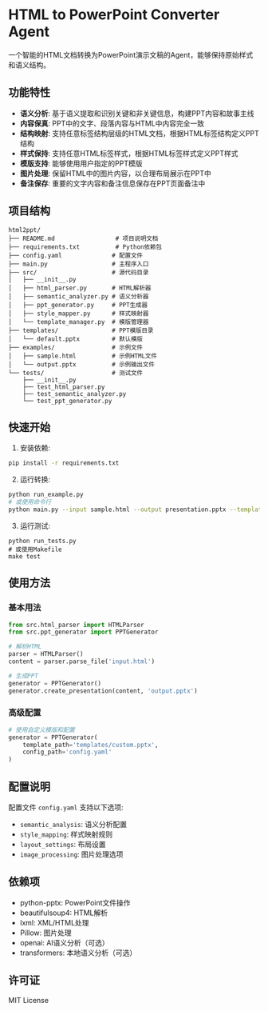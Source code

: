 # HTML to PowerPoint Converter Agent

一个智能的HTML文档转换为PowerPoint演示文稿的Agent，能够保持原始样式和语义结构。

## 功能特性

- **语义分析**: 基于语义提取和识别关键和非关键信息，构建PPT内容和故事主线
- **内容保真**: PPT中的文字、段落内容与HTML中内容完全一致
- **结构映射**: 支持任意标签结构层级的HTML文档，根据HTML标签结构定义PPT结构
- **样式保持**: 支持任意HTML标签样式，根据HTML标签样式定义PPT样式
- **模版支持**: 能够使用用户指定的PPT模版
- **图片处理**: 保留HTML中的图片内容，以合理布局展示在PPT中
- **备注保存**: 重要的文字内容和备注信息保存在PPT页面备注中

## 项目结构

```
html2ppt/
├── README.md                 # 项目说明文档
├── requirements.txt          # Python依赖包
├── config.yaml              # 配置文件
├── main.py                  # 主程序入口
├── src/                     # 源代码目录
│   ├── __init__.py
│   ├── html_parser.py       # HTML解析器
│   ├── semantic_analyzer.py # 语义分析器
│   ├── ppt_generator.py     # PPT生成器
│   ├── style_mapper.py      # 样式映射器
│   └── template_manager.py  # 模版管理器
├── templates/               # PPT模版目录
│   └── default.pptx         # 默认模版
├── examples/                # 示例文件
│   ├── sample.html          # 示例HTML文件
│   └── output.pptx          # 示例输出文件
└── tests/                   # 测试文件
    ├── __init__.py
    ├── test_html_parser.py
    ├── test_semantic_analyzer.py
    └── test_ppt_generator.py
```

## 快速开始

1. 安装依赖:
```bash
pip install -r requirements.txt
```

2. 运行转换:
```bash
python run_example.py
# 或使用命令行
python main.py --input sample.html --output presentation.pptx --template templates/default.pptx
```

3. 运行测试:
```
python run_tests.py
# 或使用Makefile
make test
```

## 使用方法

### 基本用法
```python
from src.html_parser import HTMLParser
from src.ppt_generator import PPTGenerator

# 解析HTML
parser = HTMLParser()
content = parser.parse_file('input.html')

# 生成PPT
generator = PPTGenerator()
generator.create_presentation(content, 'output.pptx')
```

### 高级配置
```python
# 使用自定义模版和配置
generator = PPTGenerator(
    template_path='templates/custom.pptx',
    config_path='config.yaml'
)
```

## 配置说明

配置文件 `config.yaml` 支持以下选项:

- `semantic_analysis`: 语义分析配置
- `style_mapping`: 样式映射规则
- `layout_settings`: 布局设置
- `image_processing`: 图片处理选项

## 依赖项

- python-pptx: PowerPoint文件操作
- beautifulsoup4: HTML解析
- lxml: XML/HTML处理
- Pillow: 图片处理
- openai: AI语义分析（可选）
- transformers: 本地语义分析（可选）

## 许可证

MIT License